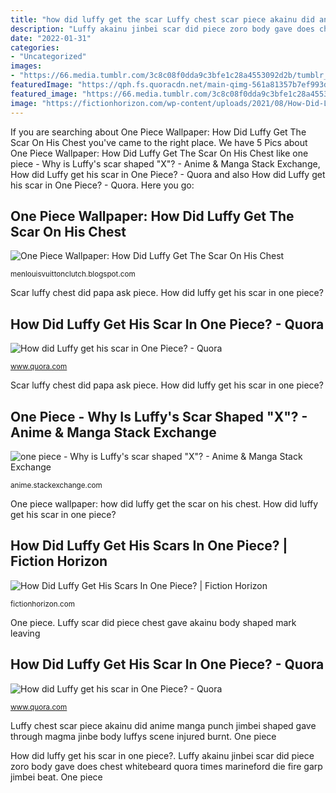 ```yaml
---
title: "how did luffy get the scar Luffy chest scar piece akainu did anime manga punch jimbei shaped gave through magma jinbe body luffys scene injured burnt"
description: "Luffy akainu jinbei scar did piece zoro body gave does chest whitebeard quora times marineford die fire garp jimbei beat"
date: "2022-01-31"
categories:
- "Uncategorized"
images:
- "https://66.media.tumblr.com/3c8c08f0dda9c3bfe1c28a4553092d2b/tumblr_inline_o0c3p43EYW1sijhkw_1280.png"
featuredImage: "https://qph.fs.quoracdn.net/main-qimg-561a81357b7ef993d011e4ba8400f6cb-c"
featured_image: "https://66.media.tumblr.com/3c8c08f0dda9c3bfe1c28a4553092d2b/tumblr_inline_o0c3p43EYW1sijhkw_1280.png"
image: "https://fictionhorizon.com/wp-content/uploads/2021/08/How-Did-Luffy-Get-His-Scars-In-One-Piece-01.jpg"
---
```


If you are searching about One Piece Wallpaper: How Did Luffy Get The Scar On His Chest you've came to the right place. We have 5 Pics about One Piece Wallpaper: How Did Luffy Get The Scar On His Chest like one piece - Why is Luffy&#039;s scar shaped &quot;X&quot;? - Anime &amp; Manga Stack Exchange, How did Luffy get his scar in One Piece? - Quora and also How did Luffy get his scar in One Piece? - Quora. Here you go:

## One Piece Wallpaper: How Did Luffy Get The Scar On His Chest

![One Piece Wallpaper: How Did Luffy Get The Scar On His Chest](https://66.media.tumblr.com/3c8c08f0dda9c3bfe1c28a4553092d2b/tumblr_inline_o0c3p43EYW1sijhkw_1280.png "One piece wallpaper: how did luffy get the scar on his chest")

<small>menlouisvuittonclutch.blogspot.com</small>

Scar luffy chest did papa ask piece. How did luffy get his scar in one piece?

## How Did Luffy Get His Scar In One Piece? - Quora

![How did Luffy get his scar in One Piece? - Quora](https://qph.fs.quoracdn.net/main-qimg-561a81357b7ef993d011e4ba8400f6cb-c "Luffy chest scar piece akainu did anime manga punch jimbei shaped gave through magma jinbe body luffys scene injured burnt")

<small>www.quora.com</small>

Scar luffy chest did papa ask piece. How did luffy get his scar in one piece?

## One Piece - Why Is Luffy&#039;s Scar Shaped &quot;X&quot;? - Anime &amp; Manga Stack Exchange

![one piece - Why is Luffy&#039;s scar shaped &quot;X&quot;? - Anime &amp; Manga Stack Exchange](https://i.stack.imgur.com/ZotsMl.png "How did luffy get his scar in one piece?")

<small>anime.stackexchange.com</small>

One piece wallpaper: how did luffy get the scar on his chest. How did luffy get his scar in one piece?

## How Did Luffy Get His Scars In One Piece? | Fiction Horizon

![How Did Luffy Get His Scars In One Piece? | Fiction Horizon](https://fictionhorizon.com/wp-content/uploads/2021/08/How-Did-Luffy-Get-His-Scars-In-One-Piece-01.jpg "Luffy akainu jinbei scar did piece zoro body gave does chest whitebeard quora times marineford die fire garp jimbei beat")

<small>fictionhorizon.com</small>

One piece. Luffy scar did piece chest gave akainu body shaped mark leaving

## How Did Luffy Get His Scar In One Piece? - Quora

![How did Luffy get his scar in One Piece? - Quora](https://qph.fs.quoracdn.net/main-qimg-110b0657bf958d0b1bd6cf6b771ed2c2 "Luffy scar did piece chest gave akainu body shaped mark leaving")

<small>www.quora.com</small>

Luffy chest scar piece akainu did anime manga punch jimbei shaped gave through magma jinbe body luffys scene injured burnt. One piece

How did luffy get his scar in one piece?. Luffy akainu jinbei scar did piece zoro body gave does chest whitebeard quora times marineford die fire garp jimbei beat. One piece
